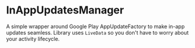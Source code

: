 # InAppUpdatesManager
A simple wrapper around Google Play AppUpdateFactory to make in-app updates seamless. Library uses `LiveData` so you don't have to worry about your activity lifecycle.
